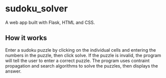 # sudoku_solver
 A web app built with Flask, HTML and CSS.
 ## How it works
 Enter a sudoku puzzle by clicking on the individual cells and entering the numbers in the puzzle, then click solve. If the puzzle is invalid,
 the program will tell the user to enter a correct puzzle.
 The program uses contraint propagation and search algorithms to solve the puzzles, then displays the answer.
 

